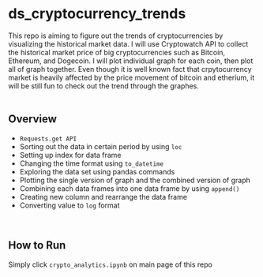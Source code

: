# ds_cryptocurrency_trends

This repo is aiming to figure out the trends of cryptocurrencies by visualizing the historical market data. I will use Cryptowatch API to collect the historical market price of big cryptocurrencies such as Bitcoin, Ethereum, and Dogecoin. I will plot individual graph for each coin, then plot all of graph together. Even though it is well known fact that crpytocurrency market is heavily affected by the price movement of bitcoin and etherium, it will be still fun to check out the trend through the graphes.
</br></br>

## Overview

- `Requests.get API`
- Sorting out the data in certain period by using `loc`
- Setting up index for data frame 
- Changing the time format using `to_datetime`
- Exploring the data set using pandas commands
- Plotting the single version of graph and the combined version of graph
- Combining each data frames into one data frame by using `append()` 
- Creating new column and rearrange the data frame
- Converting value to `log` format
</br>

## How to Run

Simply click `crypto_analytics.ipynb` on main page of this repo
